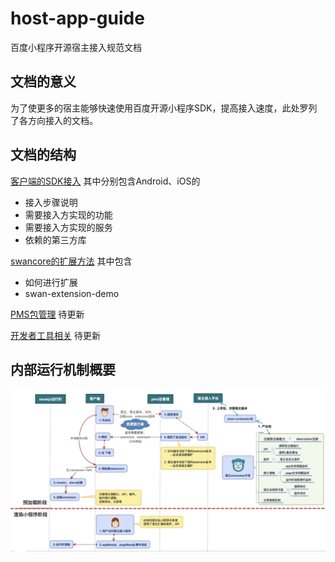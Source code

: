 # host-app-guide

百度小程序开源宿主接入规范文档

## 文档的意义

为了使更多的宿主能够快速使用百度开源小程序SDK，提高接入速度，此处罗列了各方向接入的文档。

## 文档的结构

[客户端的SDK接入](./客户端SDK接入) 其中分别包含Android、iOS的
 - 接入步骤说明
 - 需要接入方实现的功能
 - 需要接入方实现的服务
 - 依赖的第三方库

[swancore的扩展方法](./swancore扩展机制) 其中包含
 - 如何进行扩展
 - swan-extension-demo

[PMS包管理](./PMS包管理) 待更新

[开发者工具相关](./开发者工具相关) 待更新

## 内部运行机制概要
![内部运行机制概要](./swancore扩展机制/image/extension详细解析机制.png)